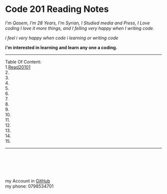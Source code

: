# Code 201 Reading Notes

_I'm Qasem, I'm 28 Years, I'm Syrian, I Studied media and Press,
I Love coding I love it more things, and I felling very happy when I writing code._

_i feel i very happy when code i learning or writing code_

**i'm interested in learning and learn any one a coding.**
 ***
 Table Of Content:
 <br/>
 1.[Read20101](https://qasem-moh.github.io/reading-notes/201tasks/read2011.md)   <br/>
 2.  <br/>
 3.  <br/>
 4.  <br/>
 5.  <br/>
 6.  <br/> 
 7.  <br/>
 8.  <br/>
 9.  <br/>
 10.  <br/>
 11.  <br/>
 12.  <br/>
 13.  <br/>
 14.  <br/>
 15.  <br/>

 ***

<br>
<br>

<br>
<br>

my Account in [GitHub](https://github.com/Qasem-moh/)<br/>
my phone: 0798534701
